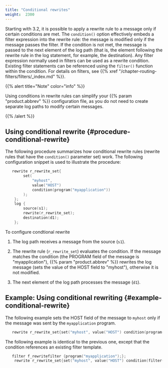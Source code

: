 ```yaml
---
title: "Conditional rewrites"
weight:  2300
---
```

<!-- DISCLAIMER: This file is based on the syslog-ng Open Source Edition documentation https://github.com/balabit/syslog-ng-ose-guides/commit/2f4a52ee61d1ea9ad27cb4f3168b95408fddfdf2 and is used under the terms of The syslog-ng Open Source Edition Documentation License. The file has been modified by Axoflow. -->

Starting with 3.2, it is possible to apply a rewrite rule to a message only if certain conditions are met. The `condition()` option effectively embeds a filter expression into the rewrite rule: the message is modified only if the message passes the filter. If the condition is not met, the message is passed to the next element of the log path (that is, the element following the rewrite rule in the log statement, for example, the destination). Any filter expression normally used in filters can be used as a rewrite condition. Existing filter statements can be referenced using the `filter()` function within the condition. For details on filters, see {{% xref "/chapter-routing-filters/filters/_index.md" %}}.

{{% alert title="Note" color="info" %}}

Using conditions in rewrite rules can simplify your {{% param "product.abbrev" %}} configuration file, as you do not need to create separate log paths to modify certain messages.

{{% /alert %}}


## Using conditional rewrite {#procedure-conditional-rewrite}

The following procedure summarizes how conditional rewrite rules (rewrite rules that have the `condition()` parameter set) work. The following configuration snippet is used to illustrate the procedure:

```c
   rewrite r_rewrite_set{
        set(
            "myhost",
            value("HOST")
            condition(program("myapplication"))
        );
    };
    log {
        source(s1);
        rewrite(r_rewrite_set);
        destination(d1);
    };
```

To configure condtional rewrite

1.  The log path receives a message from the source (`s1`).

2.  The rewrite rule (`r_rewrite_set`) evaluates the condition. If the message matches the condition (the PROGRAM field of the message is "myapplication"), {{% param "product.abbrev" %}} rewrites the log message (sets the value of the HOST field to "myhost"), otherwise it is not modified.

3.  The next element of the log path processes the message (`d1`).


## Example: Using conditional rewriting {#example-conditional-rewrite}

The following example sets the HOST field of the message to `myhost` only if the message was sent by the `myapplication` program.

```c
   rewrite r_rewrite_set{set("myhost", value("HOST") condition(program("myapplication")));};
```

The following example is identical to the previous one, except that the condition references an existing filter template.

```c
   filter f_rewritefilter {program("myapplication");};
    rewrite r_rewrite_set{set("myhost", value("HOST") condition(filter(f_rewritefilter)));};
```


